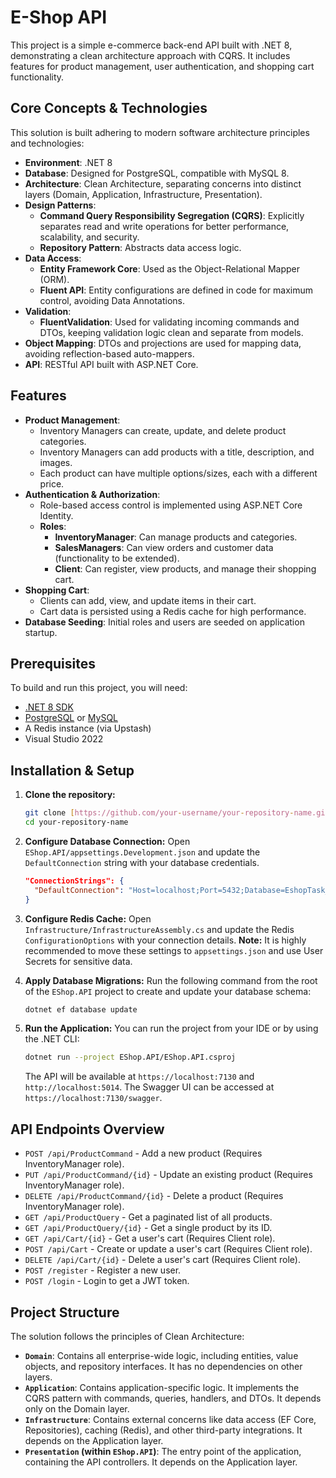 # E-Shop API

This project is a simple e-commerce back-end API built with .NET 8, demonstrating a clean architecture approach with CQRS. It includes features for product management, user authentication, and shopping cart functionality.

## Core Concepts & Technologies

This solution is built adhering to modern software architecture principles and technologies:

- **Environment**: .NET 8
- **Database**: Designed for PostgreSQL, compatible with MySQL 8.
- **Architecture**: Clean Architecture, separating concerns into distinct layers (Domain, Application, Infrastructure, Presentation).
- **Design Patterns**:
    - **Command Query Responsibility Segregation (CQRS)**: Explicitly separates read and write operations for better performance, scalability, and security.
    - **Repository Pattern**: Abstracts data access logic.
- **Data Access**:
    - **Entity Framework Core**: Used as the Object-Relational Mapper (ORM).
    - **Fluent API**: Entity configurations are defined in code for maximum control, avoiding Data Annotations.
- **Validation**:
    - **FluentValidation**: Used for validating incoming commands and DTOs, keeping validation logic clean and separate from models.
- **Object Mapping**: DTOs and projections are used for mapping data, avoiding reflection-based auto-mappers.
- **API**: RESTful API built with ASP.NET Core.

## Features

- **Product Management**:
    - Inventory Managers can create, update, and delete product categories.
    - Inventory Managers can add products with a title, description, and images.
    - Each product can have multiple options/sizes, each with a different price.
- **Authentication & Authorization**:
    - Role-based access control is implemented using ASP.NET Core Identity.
    - **Roles**:
        - **InventoryManager**: Can manage products and categories.
        - **SalesManagers**: Can view orders and customer data (functionality to be extended).
        - **Client**: Can register, view products, and manage their shopping cart.
- **Shopping Cart**:
    - Clients can add, view, and update items in their cart.
    - Cart data is persisted using a Redis cache for high performance.
- **Database Seeding**: Initial roles and users are seeded on application startup.

## Prerequisites

To build and run this project, you will need:
- [.NET 8 SDK](https://dotnet.microsoft.com/download/dotnet/8.0)
- [PostgreSQL](https://www.postgresql.org/download/) or [MySQL](https://www.mysql.com/downloads/)
- A Redis instance (via Upstash)
- Visual Studio 2022 

## Installation & Setup

1.  **Clone the repository:**
    ```bash
    git clone [https://github.com/your-username/your-repository-name.git](https://github.com/your-username/your-repository-name.git)
    cd your-repository-name
    ```

2.  **Configure Database Connection:**
    Open `EShop.API/appsettings.Development.json` and update the `DefaultConnection` string with your database credentials.
    ```json
    "ConnectionStrings": {
      "DefaultConnection": "Host=localhost;Port=5432;Database=EshopTask_db;Username=postgres;Password=your_password"
    }
    ```

3.  **Configure Redis Cache:**
    Open `Infrastructure/InfrastructureAssembly.cs` and update the Redis `ConfigurationOptions` with your connection details. **Note:** It is highly recommended to move these settings to `appsettings.json` and use User Secrets for sensitive data.

4.  **Apply Database Migrations:**
    Run the following command from the root of the `EShop.API` project to create and update your database schema:
    ```bash
    dotnet ef database update
    ```

5.  **Run the Application:**
    You can run the project from your IDE or by using the .NET CLI:
    ```bash
    dotnet run --project EShop.API/EShop.API.csproj
    ```
    The API will be available at `https://localhost:7130` and `http://localhost:5014`. The Swagger UI can be accessed at `https://localhost:7130/swagger`.

## API Endpoints Overview

- `POST /api/ProductCommand` - Add a new product (Requires InventoryManager role).
- `PUT /api/ProductCommand/{id}` - Update an existing product (Requires InventoryManager role).
- `DELETE /api/ProductCommand/{id}` - Delete a product (Requires InventoryManager role).
- `GET /api/ProductQuery` - Get a paginated list of all products.
- `GET /api/ProductQuery/{id}` - Get a single product by its ID.
- `GET /api/Cart/{id}` - Get a user's cart (Requires Client role).
- `POST /api/Cart` - Create or update a user's cart (Requires Client role).
- `DELETE /api/Cart/{id}` - Delete a user's cart (Requires Client role).
- `POST /register` - Register a new user.
- `POST /login` - Login to get a JWT token.

## Project Structure

The solution follows the principles of Clean Architecture:

- **`Domain`**: Contains all enterprise-wide logic, including entities, value objects, and repository interfaces. It has no dependencies on other layers.
- **`Application`**: Contains application-specific logic. It implements the CQRS pattern with commands, queries, handlers, and DTOs. It depends only on the Domain layer.
- **`Infrastructure`**: Contains external concerns like data access (EF Core, Repositories), caching (Redis), and other third-party integrations. It depends on the Application layer.
- **`Presentation` (within `EShop.API`)**: The entry point of the application, containing the API controllers. It depends on the Application layer.
